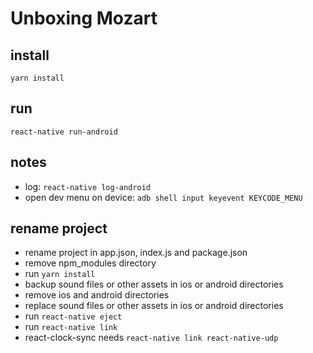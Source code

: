 # Unboxing Mozart

## install
````
yarn install
````

## run

````
react-native run-android
````

## notes

- log: `react-native log-android`
- open dev menu on device: `adb shell input keyevent KEYCODE_MENU`

## rename project

- rename project in app.json, index.js and package.json
- remove npm_modules directory
- run `yarn install`
- backup sound files or other assets in ios or android directories
- remove ios and android directories
- replace sound files or other assets in ios or android directories
- run `react-native eject`
- run `react-native link`
- react-clock-sync needs `react-native link react-native-udp`
